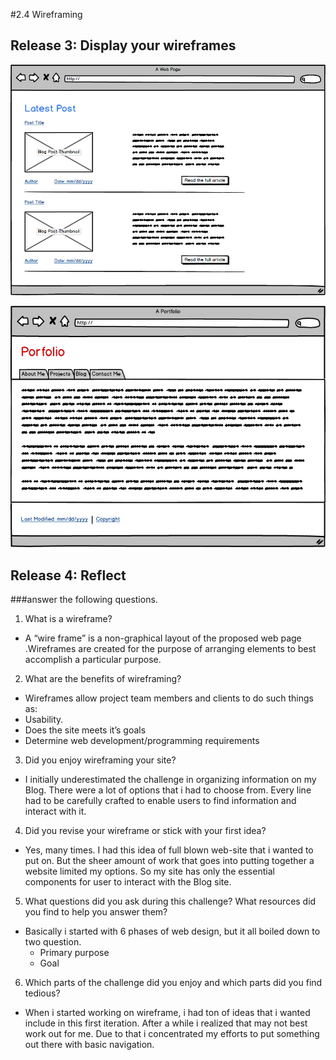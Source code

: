#2.4 Wireframing

## Release 3: Display your wireframes

![wireframe-blog-index](img/wireframe-blog-index.png)

![wireframe-index](img/wireframe-index.png)

## Release 4: Reflect

###answer the following questions.

1. What is a wireframe?
  * A “wire frame” is a non-graphical layout of the proposed web page .Wireframes are created for the purpose of arranging elements to best accomplish a particular purpose.

2. What are the benefits of wireframing?
  * Wireframes allow project team members and clients to do such things as:
  * Usability.
  * Does the site meets it’s goals
  * Determine web development/programming requirements

3. Did you enjoy wireframing your site?
  * I initially underestimated the challenge in organizing information on my Blog. There were a lot of options that i had to choose from. Every line had to be carefully crafted to enable users to find information and interact with it.

4. Did you revise your wireframe or stick with your first idea?

  * Yes, many times. I had this idea of full blown web-site that i wanted to put on. But the sheer amount of work that goes into putting together a website limited my options. So my site has only the essential components for user to interact with the Blog site.

5. What questions did you ask during this challenge? What resources did you find to help you answer them?

  * Basically i started with 6 phases of web design, but it all boiled down to two question.
    * Primary purpose
    * Goal

6. Which parts of the challenge did you enjoy and which parts did you find tedious?
  * When i started working on wireframe, i had ton of ideas that i wanted include in this first iteration. After a while i realized that may not best work out for me. Due to that i concentrated my efforts to put something out there with basic navigation.
